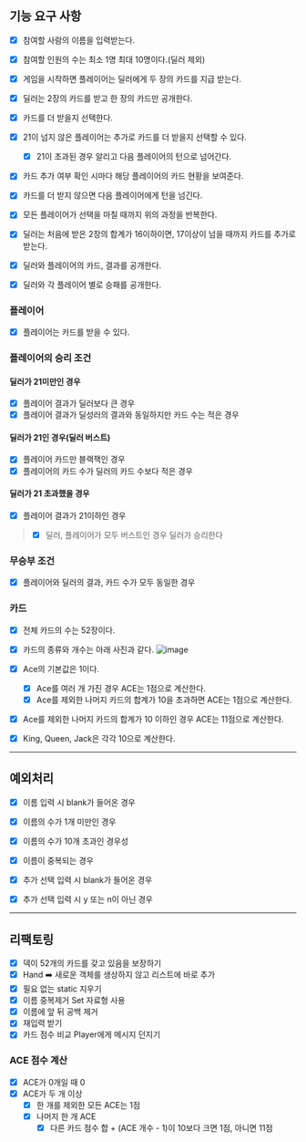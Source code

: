 ## 기능 요구 사항

- [x] 참여할 사람의 이름을 입력받는다.
- [x] 참여할 인원의 수는 최소 1명 최대 10명이다.(딜러 제외)

- [x] 게임을 시작하면 플레이어는 딜러에게 두 장의 카드를 지급 받는다.
- [x] 딜러는 2장의 카드를 받고 한 장의 카드만 공개한다.

- [x] 카드를 더 받을지 선택한다.
- [x] 21이 넘지 않은 플레이어는 추가로 카드를 더 받을지 선택할 수 있다.
    - [x] 21이 초과된 경우 알리고 다음 플레이어의 턴으로 넘어간다.
- [x] 카드 추가 여부 확인 시마다 해당 플레이어의 카드 현황을 보여준다.
- [x] 카드를 더 받지 않으면 다음 플레이어에게 턴을 넘긴다.
- [x] 모든 플레이어가 선택을 마칠 때까지 위의 과정을 반복한다.

- [x] 딜러는 처음에 받은 2장의 합계가 16이하이면, 17이상이 넘을 때까지 카드를 추가로 받는다.

- [x] 딜러와 플레이어의 카드, 결과를 공개한다.
- [x] 딜러와 각 플레이어 별로 승패를 공개한다.

### 플레이어

- [x] 플레이어는 카드를 받을 수 있다.

### 플레이어의 승리 조건

#### 딜러가 21미만인 경우

- [x] 플레이어 결과가 딜러보다 큰 경우
- [x] 플레이어 결과가 딜성러의 결과와 동일하지만 카드 수는 적은 경우

#### 딜러가 21인 경우(딜러 버스트)

- [x] 플레이어 카드만 블랙잭인 경우
- [x] 플레이어의 카드 수가 딜러의 카드 수보다 적은 경우

#### 딜러가 21 초과했을 경우

- [x] 플레이어 결과가 21이하인 경우

> - [x] 딜러, 플레이어가 모두 버스트인 경우 딜러가 승리한다

### 무승부 조건

- [x] 플레이어와 딜러의 결과, 카드 수가 모두 동일한 경우

### 카드

- [x] 전체 카드의 수는 52장이다.
- [x] 카드의 종류와 개수는 아래 사진과 같다.
  ![image](https://github.com/jminkkk/java-blackjack/assets/102847513/5e4a056f-136d-429d-b9b5-6819c2684726)

- [x] Ace의 기본값은 1이다.
    - [x] Ace를 여러 개 가진 경우 ACE는 1점으로 계산한다.
    - [x] Ace를 제외한 나머지 카드의 합계가 10을 초과하면 ACE는 1점으로 계산한다.
- [x] Ace를 제외한 나머지 카드의 합계가 10 이하인 경우 ACE는 11점으로 계산한다.
- [x] King, Queen, Jack은 각각 10으로 계산한다.

---

## 예외처리

- [x] 이름 입력 시 blank가 들어온 경우
- [x] 이름의 수가 1개 미만인 경우
- [x] 이름의 수가 10개 초과인 경우성
- [x] 이름이 중복되는 경우

- [x] 추가 선택 입력 시 blank가 들어온 경우
- [x] 추가 선택 입력 시 y 또는 n이 아닌 경우

---

## 리팩토링

- [x] 덱이 52개의 카드를 갖고 있음을 보장하기
- [x] Hand ➡️ 새로운 객체를 생상하지 않고 리스트에 바로 추가
- [x] 필요 없는 static 지우기
- [x] 이름 중복제거 Set 자료형 사용
- [x] 이름에 앞 뒤 공백 제거
- [x] 재입력 받기
- [x] 카드 점수 비교 Player에게 메시지 던지기

### ACE 점수 계산

- [x] ACE가 0개일 때 0
- [x] ACE가 두 개 이상
  - [x] 한 개를 제외한 모든 ACE는 1점
  - [x] 나머지 한 개 ACE
    - [x] 다른 카드 점수 합 + (ACE 개수 - 1)이 10보다 크면 1점, 아니면 11점
